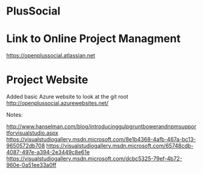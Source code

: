 PlusSocial
==========


Link to Online Project Managment
================================
https://openplussocial.atlassian.net


Project Website
===============
Added basic Azure website to look at the git root
http://openplussocial.azurewebsites.net/




Notes:

http://www.hanselman.com/blog/introducinggulpgruntbowerandnpmsupportforvisualstudio.aspx
https://visualstudiogallery.msdn.microsoft.com/8e1b4368-4afb-467a-bc13-9650572db708
https://visualstudiogallery.msdn.microsoft.com/65748cdb-4087-497e-a394-2e3449c8e61e
https://visualstudiogallery.msdn.microsoft.com/dcbc5325-79ef-4b72-960e-0a51ee33a0ff